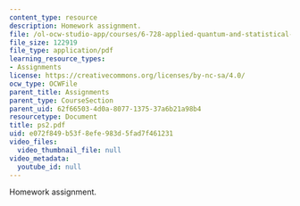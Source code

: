 ```yaml
---
content_type: resource
description: Homework assignment.
file: /ol-ocw-studio-app/courses/6-728-applied-quantum-and-statistical-physics-fall-2006/e072f849b53f8efe983d5fad7f461231_ps2.pdf
file_size: 122919
file_type: application/pdf
learning_resource_types:
- Assignments
license: https://creativecommons.org/licenses/by-nc-sa/4.0/
ocw_type: OCWFile
parent_title: Assignments
parent_type: CourseSection
parent_uid: 62f66503-4d0a-8077-1375-37a6b21a98b4
resourcetype: Document
title: ps2.pdf
uid: e072f849-b53f-8efe-983d-5fad7f461231
video_files:
  video_thumbnail_file: null
video_metadata:
  youtube_id: null
---
```

Homework assignment.